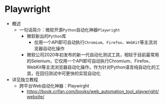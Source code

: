 # Playwright

* 概述
  * 一句话简介：微软开源`Python`自动化神器`Playwright`
    * 微软新出的`Python`库
      * 仅用一个API即可自动执行`Chromium`、`Firefox`、`WebKit`等主流浏览器自动化操作
    * 微软公司2020年初发布的新一代自动化测试工具，相较于目前最常用的Selenium，它仅用一个API即可自动执行Chromium、Firefox、WebKit等主流浏览器自动化操作。作为针对Python语言纯自动化的工具，在回归测试中可更快的实现自动化
* 详见独立教程
  * 跨平台Web自动化神器：Playwirght
    * https://book.crifan.com/books/web_automation_tool_playwright/website/
